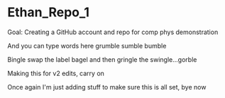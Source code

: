 # Ethan_Repo_1
Goal: Creating a GitHub account and repo for comp phys demonstration

And you can type words here grumble sumble bumble

Bingle swap the label bagel and then gringle the swingle...gorble

Making this for v2 edits, carry on

Once again I'm just adding stuff to make sure this is all set, bye now


